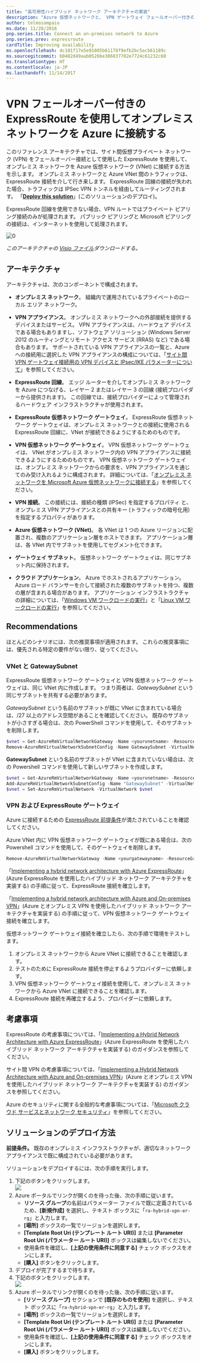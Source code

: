 ```yaml
---
title: "高可用性ハイブリッド ネットワーク アーキテクチャの実装"
description: "Azure 仮想ネットワークと、 VPN ゲートウェイ フェールオーバー付きの ExpressRoute で接続されたオンプレミス ネットワークをカバーする、セキュアなサイト間ネットワーク アーキテクチャの実装方法。"
author: telmosampaio
ms.date: 11/28/2016
pnp.series.title: Connect an on-premises network to Azure
pnp.series.prev: expressroute
cardTitle: Improving availability
ms.openlocfilehash: 4c101f17e5e91085b61178f9efb2bc5acb61189c
ms.sourcegitcommit: b0482d49aab0526be386837702e7724c61232c60
ms.translationtype: HT
ms.contentlocale: ja-JP
ms.lasthandoff: 11/14/2017
---
```

# <a name="connect-an-on-premises-network-to-azure-using-expressroute-with-vpn-failover"></a>VPN フェールオーバー付きの ExpressRoute を使用してオンプレミス ネットワークを Azure に接続する

このリファレンス アーキテクチャでは、サイト間仮想プライベート ネットワーク (VPN) をフェールオーバー接続として使用した ExpressRoute を使用して、オンプレミス ネットワークを Azure 仮想ネットワーク (VNet) に接続する方法を示します。 オンプレミス ネットワークと Azure VNet 間のトラフィックは、ExpressRoute 接続を介して行き来します。 ExpressRoute 回線の接続が失われた場合、トラフィックは IPSec VPN トンネルを経由してルーティングされます。 「[**Deploy this solution**](#deploy-the-solution)」(このソリューションのデプロイ)。

ExpressRoute 回線を使用できない場合、VPN ルートではプライベート ピアリング接続のみが処理されます。 パブリック ピアリングと Microsoft ピアリングの接続は、インターネットを使用して処理されます。 

![[0]][0]

*このアーキテクチャの [Visio ファイル][visio-download]ダウンロードする。*

## <a name="architecture"></a>アーキテクチャ 

アーキテクチャは、次のコンポーネントで構成されます。

* **オンプレミス ネットワーク**。 組織内で運用されているプライベートのローカル エリア ネットワーク。

* **VPN アプライアンス**。 オンプレミス ネットワークへの外部接続を提供するデバイスまたはサービス。 VPN アプライアンスは、ハードウェア デバイスである場合もありますし、ソフトウェア ソリューション (Windows Server 2012 のルーティングとリモート アクセス サービス (RRAS) など) である場合もあります。 サポートされている VPN アプライアンスの一覧と、Azure への接続用に選択した VPN アプライアンスの構成については、「[サイト間 VPN ゲートウェイ接続用の VPN デバイスと IPsec/IKE パラメーターについて][vpn-appliance]」を参照してください。

* **ExpressRoute 回線**。 エッジ ルーターを介してオンプレミス ネットワークを Azure につなげる、レイヤー 2 またはレイヤー 3 の回線 (接続プロバイダーから提供されます)。 この回線では、接続プロバイダーによって管理されるハードウェア インフラストラクチャが使用されます。

* **ExpressRoute 仮想ネットワーク ゲートウェイ**。 ExpressRoute 仮想ネットワーク ゲートウェイは、オンプレミス ネットワークとの接続に使用される ExpressRoute 回線に、VNet が接続できるようにするためのものです。

* **VPN 仮想ネットワーク ゲートウェイ**。 VPN 仮想ネットワーク ゲートウェイは、 VNet がオンプレミス ネットワーク内の VPN アプライアンスに接続できるようにするためのものです。 VPN 仮想ネットワーク ゲートウェイは、オンプレミス ネットワークからの要求を、VPN アプライアンスを通じてのみ受け入れるように構成されます。 詳細については、「[オンプレミス ネットワークを Microsoft Azure 仮想ネットワークに接続する][connect-to-an-Azure-vnet]」を参照してください。

* **VPN 接続**。 この接続には、接続の種類 (IPSec) を指定するプロパティ と、オンプレミス VPN アプライアンスとの共有キー (トラフィックの暗号化用) を指定するプロパティがあります。

* **Azure 仮想ネットワーク (VNet)**。 各 VNet は 1 つの Azure リージョンに配置され、複数のアプリケーション層をホストできます。 アプリケーション層は、各 VNet 内でサブネットを使用してセグメント化できます。

* **ゲートウェイ サブネット**。 仮想ネットワーク ゲートウェイは、同じサブネット内に保持されます。

* **クラウド アプリケーション**。 Azure でホストされるアプリケーション。 Azure ロード バランサーを介して接続された複数のサブネットを持つ、複数の層が含まれる場合があります。 アプリケーション インフラストラクチャの詳細については、「[Windows VM ワークロードの実行][windows-vm-ra]」と「[Linux VM ワークロードの実行][linux-vm-ra]」を参照してください。

## <a name="recommendations"></a>Recommendations

ほとんどのシナリオには、次の推奨事項が適用されます。 これらの推奨事項には、優先される特定の要件がない限り、従ってください。

### <a name="vnet-and-gatewaysubnet"></a>VNet と GatewaySubnet

ExpressRoute 仮想ネットワーク ゲートウェイと VPN 仮想ネットワーク ゲートウェイは、同じ VNet 内に作成します。 つまり両者は、*GatewaySubnet* という同じサブネットを共有する必要があります。

*GatewaySubnet* という名前のサブネットが既に VNet に含まれている場合は、/27 以上のアドレス空間があることを確認してください。 既存のサブネットが小さすぎる場合は、次の PowerShell コマンドを使用して、そのサブネットを削除します。 

```powershell
$vnet = Get-AzureRmVirtualNetworkGateway -Name <yourvnetname> -ResourceGroupName <yourresourcegroup>
Remove-AzureRmVirtualNetworkSubnetConfig -Name GatewaySubnet -VirtualNetwork $vnet
```

**GatewaySubnet** という名前のサブネットが VNet に含まれていない場合は、次の Powershell コマンドを使用して新しいサブネットを作成します。

```powershell
$vnet = Get-AzureRmVirtualNetworkGateway -Name <yourvnetname> -ResourceGroupName <yourresourcegroup>
Add-AzureRmVirtualNetworkSubnetConfig -Name "GatewaySubnet" -VirtualNetwork $vnet -AddressPrefix "10.200.255.224/27"
$vnet = Set-AzureRmVirtualNetwork -VirtualNetwork $vnet
```

### <a name="vpn-and-expressroute-gateways"></a>VPN および ExpressRoute ゲートウェイ

Azure に接続するための [ExpressRoute 前提条件][expressroute-prereq]が満たされていることを確認してください。

Azure VNet 内に VPN 仮想ネットワーク ゲートウェイが既にある場合は、次の Powershell コマンドを使用して、そのゲートウェイを削除します。

```powershell
Remove-AzureRmVirtualNetworkGateway -Name <yourgatewayname> -ResourceGroupName <yourresourcegroup>
```

「[Implementing a hybrid network architecture with Azure ExpressRoute][implementing-expressroute]」(Azure ExpressRoute を使用したハイブリッド ネットワーク アーキテクチャを実装する) の手順に従って、ExpressRoute 接続を確立します。

「[Implementing a hybrid network architecture with Azure and On-premises VPN][implementing-vpn]」(Azure とオンプレミス VPN を使用したハイブリッド ネットワーク アーキテクチャを実装する) の手順に従って、VPN 仮想ネットワーク ゲートウェイ接続を確立します。

仮想ネットワーク ゲートウェイ接続を確立したら、次の手順で環境をテストします。

1. オンプレミス ネットワークから Azure VNet に接続できることを確認します。
2. テストのために ExpressRoute 接続を停止するようプロバイダーに依頼します。
3. VPN 仮想ネットワーク ゲートウェイ接続を使用して、オンプレミス ネットワークから Azure VNet に接続できることを確認します。
4. ExpressRoute 接続を再確立するよう、プロバイダーに依頼します。

## <a name="considerations"></a>考慮事項

ExpressRoute の考慮事項については、「[Implementing a Hybrid Network Architecture with Azure ExpressRoute][guidance-expressroute]」(Azure ExpressRoute を使用したハイブリッド ネットワーク アーキテクチャを実装する) のガイダンスを参照してください。

サイト間 VPN の考慮事項については、「[Implementing a Hybrid Network Architecture with Azure and On-premises VPN][guidance-vpn]」(Azure とオンプレミス VPN を使用したハイブリッド ネットワーク アーキテクチャを実装する) のガイダンスを参照してください。

Azure のセキュリティに関する全般的な考慮事項については、「[Microsoft クラウド サービスとネットワーク セキュリティ][best-practices-security]」を参照してください。

## <a name="deploy-the-solution"></a>ソリューションのデプロイ方法

**前提条件。** 既存のオンプレミス インフラストラクチャが、適切なネットワーク アプライアンスで既に構成されている必要があります。

ソリューションをデプロイするには、次の手順を実行します。

1. 下記のボタンをクリックします。<br><a href="https://portal.azure.com/#create/Microsoft.Template/uri/https%3A%2F%2Fraw.githubusercontent.com%2Fmspnp%2Freference-architectures%2Fmaster%2Fhybrid-networking%2Fexpressroute-vpn-failover%2Fazuredeploy.json" target="_blank"><img src="http://azuredeploy.net/deploybutton.png"/></a>
2. Azure ポータルでリンクが開くのを待った後、次の手順に従います。   
   * **リソース グループ**の名前はパラメーター ファイルで既に定義されているため、**[新規作成]** を選択し、テキスト ボックスに「`ra-hybrid-vpn-er-rg`」と入力します。
   * **[場所]** ボックスの一覧でリージョンを選択します。
   * **[Template Root Uri (テンプレート ルート URI)]** または **[Parameter Root Uri (パラメーター ルート URI)]** ボックスは編集しないでください。
   * 使用条件を確認し、**[上記の使用条件に同意する]** チェック ボックスをオンにします。
   * **[購入]** ボタンをクリックします。
3. デプロイが完了するまで待ちます。
4. 下記のボタンをクリックします。<br><a href="https://portal.azure.com/#create/Microsoft.Template/uri/https%3A%2F%2Fraw.githubusercontent.com%2Fmspnp%2Freference-architectures%2Fmaster%2Fhybrid-networking%2Fexpressroute-vpn-failover%2Fazuredeploy-expressRouteCircuit.json" target="_blank"><img src="http://azuredeploy.net/deploybutton.png"/></a>
5. Azure ポータルでリンクが開くのを待った後、次の手順に従います。
   * **[リソース グループ]** セクションで **[既存のものを使用]** を選択し、テキスト ボックスに「`ra-hybrid-vpn-er-rg`」と入力します。
   * **[場所]** ボックスの一覧でリージョンを選択します。
   * **[Template Root Uri (テンプレート ルート URI)]** または **[Parameter Root Uri (パラメーター ルート URI)]** ボックスは編集しないでください。
   * 使用条件を確認し、**[上記の使用条件に同意する]** チェック ボックスをオンにします。
   * **[購入]** ボタンをクリックします。

<!-- links -->

[windows-vm-ra]: ../virtual-machines-windows/index.md
[linux-vm-ra]: ../virtual-machines-linux/index.md


[resource-manager-overview]: /azure/azure-resource-manager/resource-group-overview
[vpn-appliance]: /azure/vpn-gateway/vpn-gateway-about-vpn-devices
[azure-vpn-gateway]: /azure/vpn-gateway/vpn-gateway-about-vpngateways
[connect-to-an-Azure-vnet]: https://technet.microsoft.com/library/dn786406.aspx
[expressroute-prereq]: /azure/expressroute/expressroute-prerequisites
[implementing-expressroute]: ./expressroute.md
[implementing-vpn]: ./vpn.md
[guidance-expressroute]: ./expressroute.md
[guidance-vpn]: ./vpn.md
[best-practices-security]: /azure/best-practices-network-security
[visio-download]: https://archcenter.azureedge.net/cdn/hybrid-network-architectures.vsdx
[0]: ./images/expressroute-vpn-failover.png "ExpressRoute および VPN ゲートウェイを使用した高可用性ハイブリッド ネットワーク アーキテクチャ"
